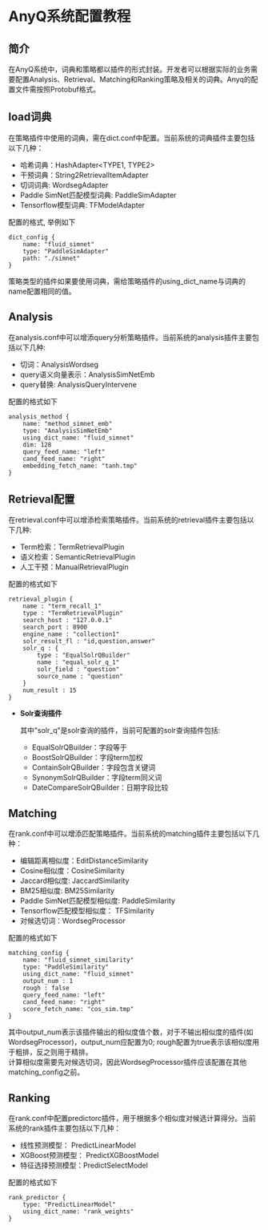 # AnyQ系统配置教程

## 简介
在AnyQ系统中，词典和策略都以插件的形式封装。开发者可以根据实际的业务需要配置Analysis、Retrieval、Matching和Ranking策略及相关的词典。Anyq的配置文件需按照Protobuf格式。

## load词典

在策略插件中使用的词典，需在dict.conf中配置。当前系统的词典插件主要包括以下几种：   
* 哈希词典：HashAdapter<TYPE1, TYPE2>   
* 干预词典：String2RetrievalItemAdapter   
* 切词词典: WordsegAdapter   
* Paddle SimNet匹配模型词典: PaddleSimAdapter 
* Tensorflow模型词典: TFModelAdapter   

配置的格式, 举例如下

```
dict_config {
    name: "fluid_simnet"
    type: "PaddleSimAdapter"
    path: "./simnet"
}
```

策略类型的插件如果要使用词典，需给策略插件的using_dict_name与词典的name配置相同的值。

## Analysis

在analysis.conf中可以增添query分析策略插件。当前系统的analysis插件主要包括以下几种:   
* 切词：AnalysisWordseg   
* query语义向量表示：AnalysisSimNetEmb   
* query替换: AnalysisQueryIntervene   

配置的格式如下

```
analysis_method {
    name: "method_simnet_emb"
    type: "AnalysisSimNetEmb"
    using_dict_name: "fluid_simnet"
    dim: 128
    query_feed_name: "left" 
    cand_feed_name: "right" 
    embedding_fetch_name: "tanh.tmp"
}
```

## Retrieval配置
在retrieval.conf中可以增添检索策略插件。当前系统的retrieval插件主要包括以下几种:   
* Term检索：TermRetrievalPlugin   
* 语义检索：SemanticRetrievalPlugin   
* 人工干预：ManualRetrievalPlugin   

配置的格式如下

```
retrieval_plugin {
    name : "term_recall_1"
    type : "TermRetrievalPlugin"
    search_host : "127.0.0.1"
    search_port : 8900
    engine_name : "collection1"
    solr_result_fl : "id,question,answer"
    solr_q : {
        type : "EqualSolrQBuilder"
        name : "equal_solr_q_1"
        solr_field : "question"
        source_name : "question"
    }
    num_result : 15
}
```

- **Solr查询插件**

    其中"solr_q"是solr查询的插件，当前可配置的solr查询插件包括:   
    * EqualSolrQBuilder：字段等于   
    * BoostSolrQBuilder：字段term加权   
    * ContainSolrQBuilder：字段包含关键词   
    * SynonymSolrQBuilder：字段term同义词   
    * DateCompareSolrQBuilder：日期字段比较   

## Matching
在rank.conf中可以增添匹配策略插件。当前系统的matching插件主要包括以下几种：   
* 编辑距离相似度：EditDistanceSimilarity   
* Cosine相似度：CosineSimilarity   
* Jaccard相似度: JaccardSimilarity   
* BM25相似度: BM25Similarity   
* Paddle SimNet匹配模型相似度: PaddleSimilarity   
* Tensorflow匹配模型相似度： TFSimilarity   
* 对候选切词：WordsegProcessor   

配置的格式如下

```
matching_config {
    name: "fluid_simnet_similarity"
    type: "PaddleSimilarity"
    using_dict_name: "fluid_simnet"
    output_num : 1
    rough : false 
    query_feed_name: "left" 
    cand_feed_name: "right" 
    score_fetch_name: "cos_sim.tmp"
}
```

其中output_num表示该插件输出的相似度值个数，对于不输出相似度的插件(如WordsegProcessor)，output_num应配置为0; rough配置为true表示该相似度用于粗排，反之则用于精排。   
计算相似度需要先对候选切词，因此WordsegProcessor插件应该配置在其他matching_config之前。

## Ranking
在rank.conf中配置predictorc插件，用于根据多个相似度对候选计算得分。当前系统的rank插件主要包括以下几种：    
* 线性预测模型： PredictLinearModel    
* XGBoost预测模型： PredictXGBoostModel    
* 特征选择预测模型：PredictSelectModel    

配置的格式如下

```
rank_predictor {
    type: "PredictLinearModel"
    using_dict_name: "rank_weights"
}
```

